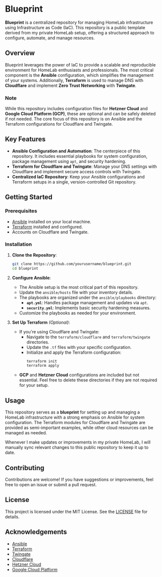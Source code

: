 # Blueprint

**Blueprint** is a centralized repository for managing HomeLab infrastructure using Infrastructure as Code (IaC). This repository is a public template derived from my private HomeLab setup, offering a structured approach to configure, automate, and manage resources.

## Overview

Blueprint leverages the power of IaC to provide a scalable and reproducible environment for HomeLab enthusiasts and professionals. The most critical component is the **Ansible** configuration, which simplifies the management of your systems. Additionally, **Terraform** is used to manage DNS with **Cloudflare** and implement **Zero Trust Networking** with **Twingate**.

### Note
While this repository includes configuration files for **Hetzner Cloud** and **Google Cloud Platform (GCP)**, these are optional and can be safely deleted if not needed. The core focus of this repository is on Ansible and the Terraform configurations for Cloudflare and Twingate.

## Key Features

- **Ansible Configuration and Automation**: The centerpiece of this repository. It includes essential playbooks for system configuration, package management using `apt`, and security hardening.
- **Terraform for Cloudflare and Twingate**: Manage your DNS settings with Cloudflare and implement secure access controls with Twingate.
- **Centralized IaC Repository**: Keep your Ansible configurations and Terraform setups in a single, version-controlled Git repository.

## Getting Started

### Prerequisites

- [Ansible](https://docs.ansible.com/ansible/latest/installation_guide/intro_installation.html) installed on your local machine.
- [Terraform](https://learn.hashicorp.com/terraform/getting-started/install) installed and configured.
- Accounts on Cloudflare and Twingate.

### Installation

1. **Clone the Repository**:
    ```bash
    git clone https://github.com/yourusername/blueprint.git
    cd blueprint
    ```

2. **Configure Ansible**:
   - The Ansible setup is the most critical part of this repository.
   - Update the `ansible/hosts` file with your inventory details.
   - The playbooks are organized under the `ansible/playbooks` directory:
     - **`apt.yml`**: Handles package management and updates via `apt`.
     - **`security.yml`**: Implements basic security hardening measures.
   - Customize the playbooks as needed for your environment.

3. **Set Up Terraform** *(Optional)*:
   - If you're using Cloudflare and Twingate:
     - Navigate to the `terraform/cloudflare` and `terraform/twingate` directories.
     - Update the `.tf` files with your specific configuration.
     - Initialize and apply the Terraform configuration:
       ```bash
       terraform init
       terraform apply
       ```
   - **GCP** and **Hetzner Cloud** configurations are included but not essential. Feel free to delete these directories if they are not required for your setup.

## Usage

This repository serves as a **blueprint** for setting up and managing a HomeLab infrastructure with a strong emphasis on Ansible for system configuration. The Terraform modules for Cloudflare and Twingate are provided as semi-important examples, while other cloud resources can be managed as needed.

Whenever I make updates or improvements in my private HomeLab, I will manually sync relevant changes to this public repository to keep it up to date.

## Contributing

Contributions are welcome! If you have suggestions or improvements, feel free to open an issue or submit a pull request.

## License

This project is licensed under the MIT License. See the [LICENSE](./LICENSE) file for details.

## Acknowledgements

- [Ansible](https://www.ansible.com/)
- [Terraform](https://www.terraform.io/)
- [Twingate](https://www.twingate.com/)
- [Cloudflare](https://www.cloudflare.com/)
- [Hetzner Cloud](https://www.hetzner.com/cloud)
- [Google Cloud Platform](https://cloud.google.com/)
